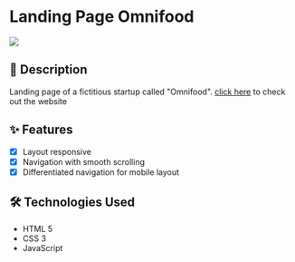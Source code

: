 # Landing Page Omnifood

![](https://res.cloudinary.com/dxhlfgnss/image/upload/v1635000796/readmes/omnifood-screenshot_vfof40.png)

## 📖 Description

Landing page of a fictitious startup called "Omnifood".
[click here](https://uday525.github.io/Omni-food/) to check out the website

## ✨ Features

-   [x] Layout responsive
-   [x] Navigation with smooth scrolling
-   [x] Differentiated navigation for mobile layout

## 🛠️ Technologies Used

-   HTML 5
-   CSS 3
-   JavaScript
